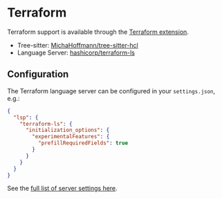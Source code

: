 # Terraform

Terraform support is available through the [Terraform extension](https://github.com/zed-industries/zed/tree/main/extensions/terraform).

- Tree-sitter: [MichaHoffmann/tree-sitter-hcl](https://github.com/MichaHoffmann/tree-sitter-hcl)
- Language Server: [hashicorp/terraform-ls](https://github.com/hashicorp/terraform-ls)

## Configuration

<!--
TBD: Add example using `rootModulePaths` to match upstream example https://github.com/hashicorp/terraform-ls/blob/main/docs/SETTINGS.md#vs-code
-->

The Terraform language server can be configured in your `settings.json`, e.g.:

```json
{
  "lsp": {
    "terraform-ls": {
      "initialization_options": {
        "experimentalFeatures": {
          "prefillRequiredFields": true
        }
      }
    }
  }
}
```

See the [full list of server settings here](https://github.com/hashicorp/terraform-ls/blob/main/docs/SETTINGS.md).
